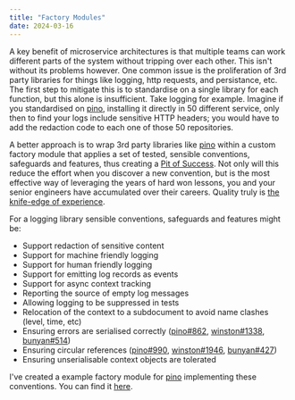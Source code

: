 ```yaml
---
title: "Factory Modules"
date: 2024-03-16
---
```


A key benefit of microservice architectures is that multiple teams can work different parts of the system without tripping over each other. This isn't without its problems however. One common issue is the proliferation of 3rd party libraries for things like logging, http requests, and persistance, etc. The first step to mitigate this is to standardise on a single library for each function, but this alone is insufficient. Take logging for example. Imagine if you standardised on [pino](https://github.com/pinojs/pino), installing it directly in 50 different service, only then to find your logs include sensitive HTTP headers; you would have to add the redaction code to each one of those 50 repositories.

A better approach is to wrap 3rd party libraries like [pino](https://github.com/pinojs/pino) within a custom factory module that applies a set of tested, sensible conventions, safeguards and features, thus creating a [Pit of Success](https://learn.microsoft.com/en-us/archive/blogs/brada/the-pit-of-success). Not only will this reduce the effort when you discover a new convention, but is the most effective way of leveraging the years of hard won lessons, you and your senior engineers have accumulated over their careers. Quality truly is [the knife-edge of experience](https://en.wikipedia.org/wiki/Pirsig%27s_Metaphysics_of_Quality).

For a logging library sensible conventions, safeguards and features might be:

- Support redaction of sensitive content
- Support for machine friendly logging
- Support for human friendly logging
- Support for emitting log records as events
- Support for async context tracking
- Reporting the source of empty log messages
- Allowing logging to be suppressed in tests
- Relocation of the context to a subdocument to avoid name clashes (level, time, etc)
- Ensuring errors are serialised correctly ([pino#862](https://github.com/pinojs/pino/issues/862), [winston#1338](https://github.com/winstonjs/winston/issues/1338), [bunyan#514](https://github.com/trentm/node-bunyan/issues/514))
- Ensuring circular references ([pino#990](https://github.com/pinojs/pino/issues/990), [winston#1946](https://github.com/winstonjs/winston/issues/1946),  [bunyan#427](https://github.com/trentm/node-bunyan/issues/427))
- Ensuring unserialisable context objects are tolerated

I've created a example factory module for [pino](https://github.com/pinojs/pino) implementing these conventions. You can find it [here](https://github.com/acuminous/module-acme-logging).

